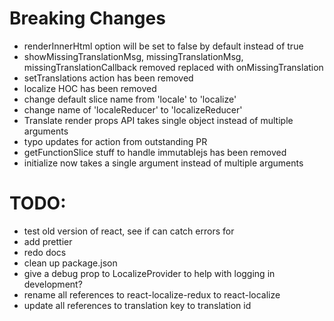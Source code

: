 # Breaking Changes
* renderInnerHtml option will be set to false by default instead of true
* showMissingTranslationMsg, missingTranslationMsg, missingTranslationCallback removed replaced with onMissingTranslation
* setTranslations action has been removed
* localize HOC has been removed
* change default slice name from 'locale' to 'localize'
* change name of 'localeReducer' to 'localizeReducer'
* Translate render props API takes single object instead of multiple arguments
* typo updates for action from outstanding PR
* getFunctionSlice stuff to handle immutablejs has been removed
* initialize now takes a single argument instead of multiple arguments

# TODO:
* test old version of react, see if can catch errors for <Translate>
* add prettier
* redo docs
* clean up package.json
* give a debug prop to LocalizeProvider to help with logging in development?
* rename all references to react-localize-redux to react-localize
* update all references to translation key to translation id


